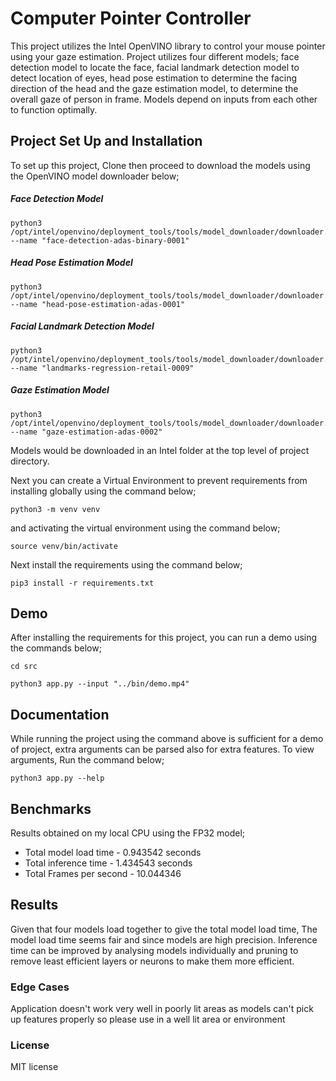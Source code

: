 # Computer Pointer Controller

This project utilizes the Intel OpenVINO library to control your mouse pointer using your gaze estimation. Project utilizes four different models; face detection model to locate the face, facial landmark detection model to detect location of eyes, head pose estimation to determine the facing direction of the head and the gaze estimation model, to determine the overall gaze of person in frame. Models depend on inputs from each other to function optimally.

## Project Set Up and Installation
To set up this project, Clone then proceed to download the models using the OpenVINO model downloader below;

##### Face Detection Model
```
python3 /opt/intel/openvino/deployment_tools/tools/model_downloader/downloader.py --name "face-detection-adas-binary-0001"
```
##### Head Pose Estimation Model
```
python3 /opt/intel/openvino/deployment_tools/tools/model_downloader/downloader.py --name "head-pose-estimation-adas-0001"
```
##### Facial Landmark Detection Model
```
python3 /opt/intel/openvino/deployment_tools/tools/model_downloader/downloader.py --name "landmarks-regression-retail-0009"
```
##### Gaze Estimation Model
```
python3 /opt/intel/openvino/deployment_tools/tools/model_downloader/downloader.py --name "gaze-estimation-adas-0002"
```

Models would be downloaded in an Intel folder at the top level of project directory.

Next you can create a Virtual Environment to prevent requirements from installing globally using the command below;
```
python3 -m venv venv
```
and activating the virtual environment using the command below;
```
source venv/bin/activate
```
Next install the requirements using the command below;
```
pip3 install -r requirements.txt
```

## Demo
After installing the requirements for this project, you can run a demo using the commands below;
```
cd src
```

```
python3 app.py --input "../bin/demo.mp4"
```

## Documentation
While running the project using the command above is sufficient for a demo of project, extra arguments can be parsed also for extra features. To view arguments, Run the command below; 
```
python3 app.py --help
```

## Benchmarks
Results obtained on my local CPU using the FP32 model;

* Total model load time - 0.943542 seconds
* Total inference time - 1.434543 seconds
* Total Frames per second - 10.044346

## Results
Given that four models load together to give the total model load time, The model load time seems fair and since models are high precision. Inference time can be improved by analysing models individually and pruning to remove least efficient layers or neurons to make them more efficient.

### Edge Cases
Application doesn't work very well in poorly lit areas as models can't pick up features properly so please use in a well lit area or environment

### License
MIT license